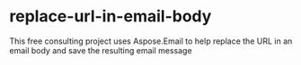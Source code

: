 # replace-url-in-email-body
This free consulting project uses Aspose.Email to help replace the URL  in an email body and save the resulting email message
